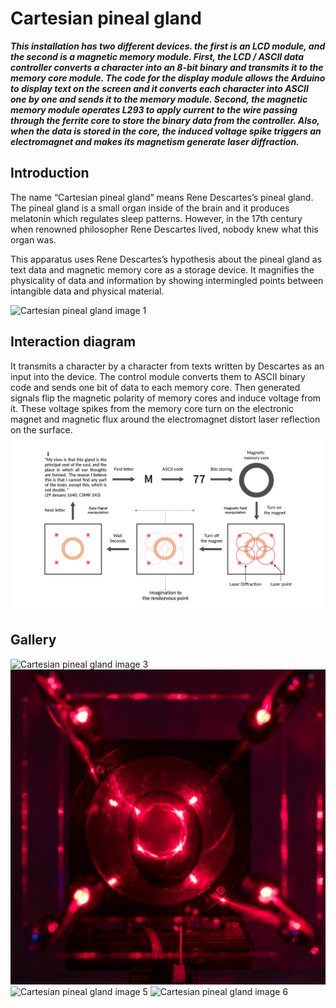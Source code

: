 # Cartesian pineal gland
**_This installation has two different devices. the first is an LCD module, and the second is a magnetic memory module.
First, the LCD / ASCII data controller converts a character into an 8-bit binary and transmits it to the memory core module. The code for the display module allows the Arduino to display text on the screen and it converts each character into ASCII one by one and sends it to the memory module. 
Second, the magnetic memory module operates L293 to apply current to the wire passing through the ferrite core to store the binary data from the controller. Also, when the data is stored in the core, the induced voltage spike triggers an electromagnet and makes its magnetism generate laser diffraction._**

## Introduction

The name “Cartesian pineal gland” means Rene Descartes’s pineal gland. The pineal gland is a small organ inside of the brain and it produces melatonin which regulates sleep patterns. However, in the 17th century when renowned philosopher Rene Descartes lived, nobody knew what this organ was.

This apparatus uses Rene Descartes’s hypothesis about the pineal gland as text data and magnetic memory core as a storage device. It magnifies the physicality of data and information by showing intermingled points between intangible data and physical material.

![Cartesian pineal gland image 1](/assets/images/image_1.jpg)

## Interaction diagram
It transmits a character by a character from texts written by Descartes as an input into the device. The control module converts them to ASCII binary code and sends one bit of data to each memory core. Then generated signals flip the magnetic polarity of memory cores and induce voltage from it. These voltage spikes from the memory core turn on the electronic magnet and magnetic flux around the electromagnet distort laser reflection on the surface.
![Cartesian pineal gland image 2](/assets/images/diagram.png)

## Gallery
![Cartesian pineal gland image 3](/assets/images/image_2.jpg)
![Cartesian pineal gland image 4](/assets/images/image_3.jpg)
![Cartesian pineal gland image 5](/assets/images/image_4.jpg)
![Cartesian pineal gland image 6](/assets/images/image_5.jpg)
